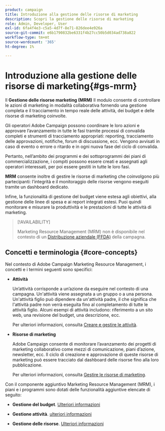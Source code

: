 ```yaml
---
product: campaign
title: Introduzione alla gestione delle risorse di marketing
description: Scopri la gestione delle risorse di marketing
role: Admin, Developer, User
exl-id: 6fa4f4e3-c5a5-4d7f-8e71-826dee4e926a
source-git-commit: e6b1790832be6331f4b27cc50b5d034ad738a822
workflow-type: tm+mt
source-wordcount: '365'
ht-degree: 1%

---
```


# Introduzione alla gestione delle risorse di marketing{#gs-mrm}

Il **Gestione delle risorse marketing (MRM)** Il modulo consente di controllare le azioni di marketing in modalità collaborativa fornendo una gestione completa e il tracciamento in tempo reale delle attività, dei budget e delle risorse di marketing coinvolte.

Gli operatori Adobe Campaign possono coordinare le loro azioni e approvare l’avanzamento in tutte le fasi tramite processi di convalida completi e strumenti di tracciamento appropriati: reporting, tracciamento delle approvazioni, notifiche, forum di discussione, ecc. Vengono avvisati in caso di evento o errore o ritardo e in ogni nuova fase del ciclo di convalida.

Pertanto, nell’ambito dei programmi e dei sottoprogrammi dei piani di commercializzazione, i compiti possono essere creati e assegnati agli operatori interessati, per poi essere gestiti in tutte le loro fasi.

**MRM** consente inoltre di gestire le risorse di marketing che coinvolgono più partecipanti: l’integrità e il monitoraggio delle risorse vengono eseguiti tramite un dashboard dedicato.

Infine, la funzionalità di gestione del budget viene estesa agli obiettivi, alla gestione delle linee di spesa e ai report integrati estesi. Puoi quindi monitorare e misurare la produttività e le prestazioni di tutte le attività di marketing.

>[!AVAILABILITY]
>
>Marketing Resource Management (MRM) non è disponibile nel contesto di un [Distribuzione aziendale (FFDA)](../../v8/architecture/enterprise-deployment.md) della campagna.

## Concetti e terminologia {#core-concepts}

Nel contesto di Adobe Campaign Marketing Resource Management, i concetti e i termini seguenti sono specifici:

* **Attività**

   Un’attività corrisponde a un’azione da eseguire nel contesto di una campagna. Un&#39;attività viene assegnata a un gruppo o a una persona. Un&#39;attività figlio può dipendere da un&#39;attività padre, il che significa che l&#39;attività padre non verrà eseguita fino al completamento di tutte le attività figlio. Alcuni esempi di attività includono: riferimento a un sito web, una revisione del budget, una descrizione, ecc.

   Per ulteriori informazioni, consulta [Creare e gestire le attività](creating-and-managing-tasks.md).

* **Risorse di marketing**

   Adobe Campaign consente di monitorare l’avanzamento dei progetti di marketing collaborativo come mezzi di comunicazione, piani d’azione, newsletter, ecc. Il ciclo di creazione e approvazione di queste risorse di marketing può essere tracciato dal dashboard delle risorse fino alla loro pubblicazione.

   Per ulteriori informazioni, consulta [Gestire le risorse di marketing](managing-marketing-resources.md).

<!--
>[!NOTE]
>
>For more on Adobe Campaign workspace, refer to [this section](../../platform/using/adobe-campaign-workspace.md).
>  
>Deliveries and communication channels are detailed in [this section](../../delivery/using/steps-about-delivery-creation-steps.md).  
>
>Marketing campaign functionalities are detailed in [this section](../../campaign/using/accessing-marketing-campaigns.md).
-->

Con il componente aggiuntivo Marketing Resource Management (MRM), i piani e i programmi sono dotati delle funzionalità aggiuntive elencate di seguito:

* **Gestione del budget**. [Ulteriori informazioni](controlling-costs.md)

* **Gestione attività**. [ulteriori informazioni](creating-and-managing-tasks.md)

* **Gestione delle risorse**. [Ulteriori informazioni](managing-marketing-resources.md)
